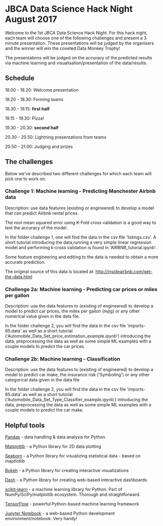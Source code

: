 # JBCA Data Science Hack Night August 2017

Welcome to the 1st JBCA Data Science Hack Night.
For this hack night, each team will choose one of the following challenges and present a 3 minute presentation.
These presentations will be judged by the organisers and the winner will win the coveted Data Monkey Trophy!

The presentations will be judged on the accuracy of the predicted results via machine learning and visualisation/presentation of the data/results.

## Schedule

18.00 - 18.20: Welcome presentation

18.20 - 18.30: Forming teams

18.30 - 19.15: **first half**

19.15 - 19.30: Pizza!

19.30 - 20.30: **second half**

20.30 - 20.50: Lightning presentations from teams

20.50 - 21.00: Judging and prizes


## The challenges

Below we've described two different challenges for which each team will pick one to work on.


### Challenge 1: Machine learning - Predicting Manchester Airbnb data

Description: use data features (existing or engineered) to develop a model that can predict Airbnb rental prices.

The root mean squared error using K-Fold cross validation is a good way to test the accuracy of the model.

In the folder challenge 1, one will find the data in the csv file 'listings.csv'. A short tutorial introducing the data,running a very simple linear regression model and performing k-cross validation is found in 'AIRBNB_tutorial.ipynb'.

Some feature engineering and editing to the data is needed to obtain a more accurate prediction.

The original source of this data is located at:
http://insideairbnb.com/get-the-data.html

### Challenge 2a: Machine learning - Predicting car prices or miles per gallon

Description: use the data features to (existing of engineered) to develop a model to predict car prices, the miles per gallon (mpg) or any other numerical value given in the data file.

In the folder challenge 2, you will find the data in the csv file 'imports-85.data' as well as a short tutorial ('Automobile_Data_Set_price_estimation_example.ipynb') introducing the data, preprocessing the data as well as some simple ML examples with a couple models to predict the car prices. 

### Challenge 2b: Machine learning - Classification

Description: use the data features to (existing of engineered) to develop a model to predict car make, the insurance risk ('Symboling') or any other categorical data given in the data file

In the folder challenge 2, you will find the data in the csv file 'imports-85.data' as well as a short tutorial ('Automobile_Data_Set_Type_Classifier_example.ipynb') introducing the data, preprocessing the data as well as some simple ML examples with a couple models to predict the car make.


## Helpful tools

[Pandas](https://pandas.pydata.org/) - data handling & data analysis for Python

[Matplotlib](http://matplotlib.org/) - a Python library for 2D data plotting

[Seaborn](https://seaborn.pydata.org/) - a Python library for visualizing statistical data - based on maptlotlib

[Bokeh](http://bokeh.pydata.org/en/latest/) - a Python library for creating interactive visualizations

[Dash](https://github.com/plotly/dash) - a Python library for creating web-based interactive dashboards

[scikit-learn](http://scikit-learn.org/stable/) - a machine learning library for Python. Part of NumPy/SciPy/matplotlib ecosystem. Thorough and straightforward.

[TensorFlow](https://www.tensorflow.org/) - powerful Python-based machine learning framework

[Jupyter Notebook](https://github.com/jupyter/notebook) - a web-based Python development environment/notebook. Very handy!
